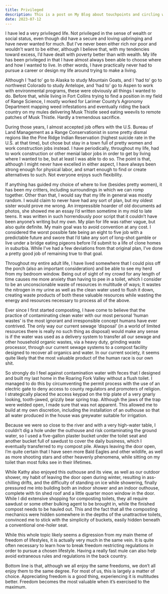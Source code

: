 ```yaml
---
title: Privileged
description: This is a post on My Blog about touchpoints and circling wagons.
date: 2023-07-12
---
```

I have led a very privileged life. Not privileged in the sense of wealth or social status, even though did have a secure and loving upbringing and have never wanted for much. But I’ve never been either rich nor poor and wouldn’t want to be either, although I believe that, with my tendencies toward excess, I’d have dealt with poverty better than with wealth. My life has been privileged in that I have almost always been able to choose where and how I wanted to live. In other words, I have practically never had to pursue a career or design my life around trying to make a living.

Although I ‘had to’ go to Alaska to study Mountain Goats, and I ‘had to’ go to northwest Colorado to study Antelope, and ‘had to’ go to Aspen to work with environmental programs, these were obviously all things I wanted to do. Before that, while living in Fort Collins trying to find a position in my field of Range Science, I mostly worked for Larimer County’s Agronomy Department mapping weed infestations and eventually riding the back country on my mules delivering Musk Thistle seed eating weevils to remote patches of Musk Thistle. Hardly a tremendous sacrifice.

During those years, I almost accepted job offers with the U.S. Bureau of Land Management as a Range Conservationist in some pretty dismal regions like the Pine Ridge Indian Reservation (highest suicide rate in the U.S. at that time), but chose but stay in a town full of pretty women and work construction jobs instead. I have periodically, throughout my life, had to work construction or other menial labor jobs in order to get by living where I wanted to be, but at least I was able to do so. The point is that, although I might never have excelled in either aspect, I have always been strong enough for physical labor, and smart enough to find or create alternatives to such. Not everyone enjoys such flexibility.

If anything has guided my choice of where to live (besides pretty women), it has been my critters, including surroundings in which we can romp together. Other than that, I would say that my life in general was mostly random. I would claim to never have had any sort of plan, but my oldest sister would prove me wrong. An irrepressible hoarder of old documents ad photos, she showed me an essay I’d written sometime in my mid to late teens. It was written in such horrendously poor script that it couldn’t have been anyone’s writing but my own. My plan for life was rather vague, but also quite definite. My main goal was to avoid convention at any cost. I considered the worst possible fate being an eight to five job with a predictable future and swore that I’d take any sort of long-shot gamble or live under a bridge eating pigeons before I’d submit to a life of clone homes in suburbia. While I’ve had a few deviations from that original plan, I’ve done a pretty good job of remaining true to that goal.

Throughout my entire adult life, I have lived somewhere that I could piss off the porch (also an important consideration) and be able to see my herd from my bedroom window. Being out of sight of my crowd for any length of time causes me more anxiety than having to pee in a toilet, which I consider to be an unconscionable waste of resources in  multitude of ways; It wastes the nitrogen in my urine as well as the clean water used to flush it down, creating waste products of both these valuable resources while wasting the energy and resources necessary to process all of the above.

Ever since I first started composting, I have come to believe that the practice of contaminating clean water with our most personal ‘human wastes’ is the most ignorant and irresponsible concept humans have ever contrived. The only way our current sewage ‘disposal’ (in a world of limited resources there is really no such thing as disposal) would make any sense is if the water was used as a delivery system to transfer all our sewage and other household organic wastes, via a heavy duty, grinding waste processor, through our current sewage systems to a compost facility designed to recover all organics and water. In our current society, it seems quite likely that the most valuable product of the human race is our own shit.

So strongly do I feel against contamination water with feces that I designed and built my last home in the Roaring Fork Valley without a flush toilet. I managed to do this by circumventing the permit process with the use of an electric gate to deny access to county regulators and promoters of religion. I strategically placed the access keypad on the trip plate of a very gnarly looking, tooth-jawed, grizzly bear spring trap. Although the jaws of the trap were welded open, I made sure that was not apparent. This allowed me to build at my own discretion, including the installation of an outhouse so that all water produced in the house was greywater suitable for irrigation.

Because we were so close to the river and with a very high-water table, I couldn’t dig a hole under the outhouse and risk contaminating the ground water, so I used a five-gallon plaster bucket under the toilet seat and another bucket full of sawdust to cover the daily business, which I eventually transferred to my compost pile. Always leaving the door open, I’m quite certain that I have seen more Bald Eagles and other wildlife, as well as more shooting stars and other heavenly phenomena, while sitting on my toilet than most folks see in their lifetimes.

While Kathy also enjoyed this outhouse and its view, as well as our outdoor shower, my habit of leaving the door open during winter, resulting in ass-chilling drifts, and the difficulty of standing on ice while showering, finally pressured me into building both an indoor shower and an indoor outhouse, complete with tin shed roof and a little quarter moon window in the door. While I did extensive shopping for composting toilets, they all require sawdust or some other bulking agent to be brought in, while the finished compost needs to be hauled out. This and the fact that all the composting mechanics were hidden somewhere in the depths of the unattractive toilets, convinced me to stick with the simplicity of buckets, easily hidden beneath a conventional one-holer seat.

While this whole topic likely seems a digression from my main theme of freedom of lifestyles, it is actually very much in the same vein. It is quite often necessary to learn how to break freedom restricting regulations in order to pursue a chosen lifestyle. Having a really fast mule can also help avoid extraneous rules and regulations in the back country.

Bottom line is that, although we all enjoy the same freedoms, we don’t all enjoy them to the same degree. For most of us, this is largely a matter of choice. Appreciating freedom is a good thing, experiencing it is multitudes better. Freedom becomes the most valuable when it’s exercised to the maximum.